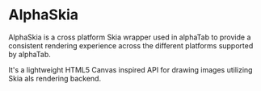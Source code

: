 ﻿# AlphaSkia

AlphaSkia is a cross platform Skia wrapper used in alphaTab to provide a consistent 
rendering experience across the different platforms supported by alphaTab.

It's a lightweight HTML5 Canvas inspired API for drawing images utilizing Skia als rendering backend.